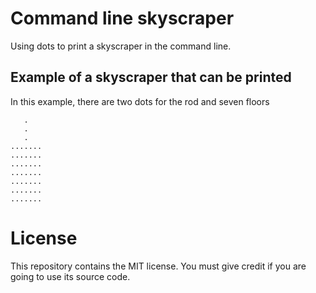 # Command line skyscraper
Using dots to print a skyscraper in the command line.

## Example of a skyscraper that can be printed

In this example, there are two dots for the rod and seven floors

```
   .
   .
   .
.......
.......
.......
.......
.......
.......
.......
```

# License
This repository contains the MIT license. You must give credit if you are going to use its source code.
